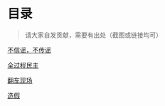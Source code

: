 # 目录

> 请大家自发贡献，需要有出处（截图或链接均可）

[不信谣，不传谣](./不信谣，不传谣/README.md)

[全过程民主](./全过程民主/README.md)

[翻车现场](./翻车/README.md)

[造假](./造假/README.md)
